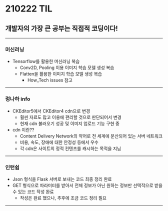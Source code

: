 # 210222 TIL
## 개발자의 가장 큰 공부는 직접적 코딩이다!
------------------------
### 머신러닝
  * Tensorflow를 활용한 머신러닝 복습
      * Conv2D, Pooling 이용 이미지 학습 모델 생성 복습
      * Flatten을 활용한 이미지 학습 모델 생성 복습
          * How_Tech issues 참고
--------------------
### 렁나하 info
  * CKEditor5에서 CKEditor4 cdn으로 변경
      * 훨씬 자료도 많고 이용에 편리할 것으로 판단되어서 변경
      * 현재 cdn 불러오기 성공 및 이미지 업로드 기능 구현 중
  * cdn 이란??
      * Content Delivery Network의 약어로 전 세계에 분산되어 있는 서버 네트워크
      * 비용, 속도, 장애에 대한 안정성 등에서 우수
      * 각 cdn은 사이트의 정적 컨텐츠를 캐시하는 목적을 지님
----------------------
### 인턴쉽
 * Json 형식을 Flask 서버로 보내는 코드 최종 정리 완료
 * GET 형식으로 파라미터를 받아서 전체 정보가 아닌 원하는 정보만 선택적으로 받을 수 있는 코드 작성 완료
    * 작성은 완료 했으나, 추후에 조금 코드 정리 필요
----------------------
